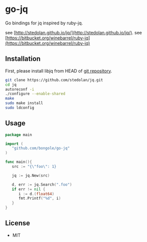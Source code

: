 # go-jq

Go bindings for jq inspired by ruby-jq.

see [http://stedolan.github.io/jq/](http://stedolan.github.io/jq/).
see [https://bitbucket.org/winebarrel/ruby-jq](https://bitbucket.org/winebarrel/ruby-jq)

## Installation

First, please install libjq from HEAD of [git repository](https://github.com/stedolan/jq).

```sh
git clone https://github.com/stedolan/jq.git
cd jq
autoreconf -i
./configure --enable-shared
make
sudo make install
sudo ldconfig
```

## Usage

```go
package main

import (
   "github.com/bongole/go-jq"
)

func main(){
   src := "{\"foo\": 1}

   jq := jq.New(src)

   d, err := jq.Search(".foo")
   if err != nil {
      i := d.(float64)
      fmt.Printf("%d", i)
   }
}
```

## License
* MIT
